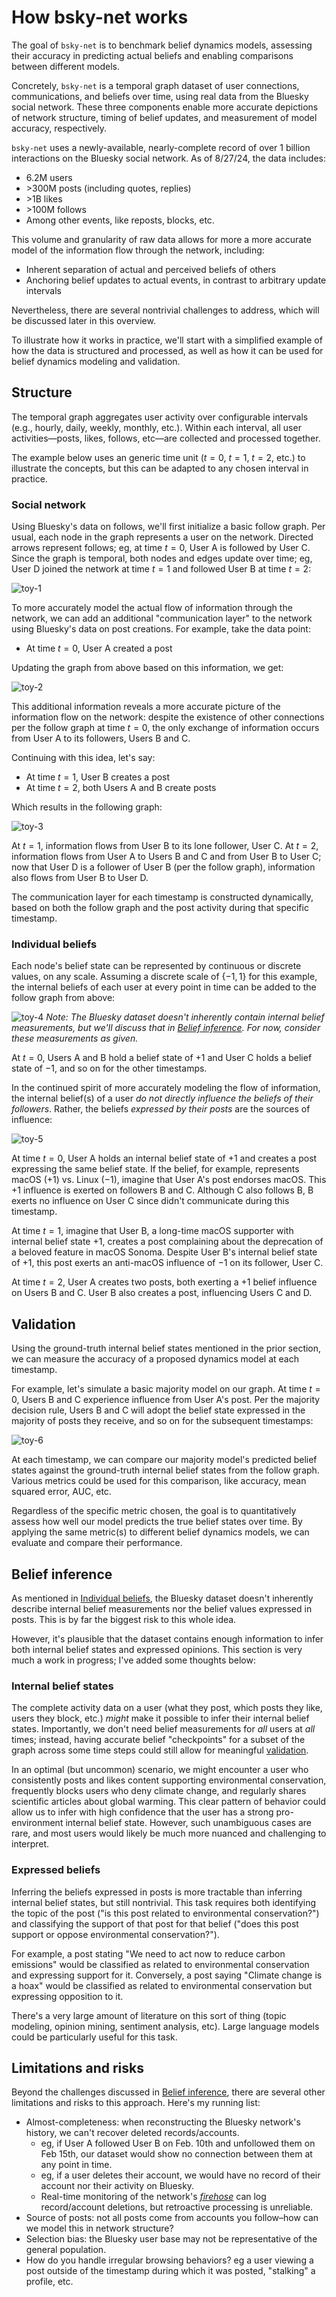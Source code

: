 # How bsky-net works

The goal of `bsky-net` is to benchmark belief dynamics models, assessing their accuracy in predicting actual beliefs and enabling comparisons between different models.

Concretely, `bsky-net` is a temporal graph dataset of user connections, communications, and beliefs over time, using real data from the Bluesky social network. These three components enable more accurate depictions of network structure, timing of belief updates, and measurement of model accuracy, respectively.

`bsky-net` uses a newly-available, nearly-complete record of over 1 billion interactions on the Bluesky social network. As of 8/27/24, the data includes:

- 6.2M users
- \>300M posts (including quotes, replies)
- \>1B likes
- \>100M follows
- Among other events, like reposts, blocks, etc.

This volume and granularity of raw data allows for more a more accurate model of the information flow through the network, including:

- Inherent separation of actual and perceived beliefs of others
- Anchoring belief updates to actual events, in contrast to arbitrary update intervals

Nevertheless, there are several nontrivial challenges to address, which will be discussed later in this overview.

To illustrate how it works in practice, we'll start with a simplified example of how the data is structured and processed, as well as how it can be used for belief dynamics modeling and validation.

## Structure

The temporal graph aggregates user activity over configurable intervals (e.g., hourly, daily, weekly, monthly, etc.). Within each interval, all user activities—posts, likes, follows, etc—are collected and processed together.

The example below uses an generic time unit ($t=0$, $t=1$, $t=2$, etc.) to illustrate the concepts, but this can be adapted to any chosen interval in practice.

### Social network

Using Bluesky's data on follows, we'll first initialize a basic follow graph. Per usual, each node in the graph represents a user on the network. Directed arrows represent follows; eg, at time $t=0$, User A is followed by User C. Since the graph is temporal, both nodes and edges update over time; eg, User D joined the network at time $t=1$ and followed User B at time $t=2$:

![toy-1](./img/toy-1.svg)

To more accurately model the actual flow of information through the network, we can add an additional "communication layer" to the network using Bluesky's data on post creations. For example, take the data point:

- At time $t=0$, User A created a post

Updating the graph from above based on this information, we get:

![toy-2](./img/toy-2.svg)

This additional information reveals a more accurate picture of the information flow on the network: despite the existence of other connections per the follow graph at time $t=0$, the only exchange of information occurs from User A to its followers, Users B and C.

Continuing with this idea, let's say:

- At time $t=1$, User B creates a post
- At time $t=2$, both Users A and B create posts

Which results in the following graph:

![toy-3](./img/toy-3.svg)

At $t=1$, information flows from User B to its lone follower, User C. At $t=2$, information flows from User A to Users B and C and from User B to User C; now that User D is a follower of User B (per the follow graph), information also flows from User B to User D.

The communication layer for each timestamp is constructed dynamically, based on both the follow graph and the post activity during that specific timestamp.

### Individual beliefs

Each node's belief state can be represented by continuous or discrete values, on any scale. Assuming a discrete scale of $\{-1, 1\}$ for this example, the internal beliefs of each user at every point in time can be added to the follow graph from above:

![toy-4](./img/toy-4.svg)
_Note: The Bluesky dataset doesn't inherently contain internal belief measurements, but we'll discuss that in [Belief inference](#belief-inference). For now, consider these measurements as given._

At $t=0$, Users A and B hold a belief state of $+1$ and User C holds a belief state of $-1$, and so on for the other timestamps.

In the continued spirit of more accurately modeling the flow of information, the internal belief(s) of a user _do not directly influence the beliefs of their followers_. Rather, the beliefs _expressed by their posts_ are the sources of influence:

![toy-5](./img/toy-5.svg)

At time $t=0$, User A holds an internal belief state of $+1$ and creates a post expressing the same belief state. If the belief, for example, represents macOS ($+1$) vs. Linux ($-1$), imagine that User A's post endorses macOS. This $+1$ influence is exerted on followers B and C. Although C also follows B, B exerts no influence on User C since didn't communicate during this timestamp.

At time $t=1$, imagine that User B, a long-time macOS supporter with internal belief state $+1$, creates a post complaining about the deprecation of a beloved feature in macOS Sonoma. Despite User B's internal belief state of $+1$, this post exerts an anti-macOS influence of $-1$ on its follower, User C.

At time $t=2$, User A creates two posts, both exerting a $+1$ belief influence on Users B and C. User B also creates a post, influencing Users C and D.

## Validation

Using the ground-truth internal belief states mentioned in the prior section, we can measure the accuracy of a proposed dynamics model at each timestamp.

For example, let's simulate a basic majority model on our graph. At time $t=0$, Users B and C experience influence from User A's post. Per the majority decision rule, Users B and C will adopt the belief state expressed in the majority of posts they receive, and so on for the subsequent timestamps:

![toy-6](./img/toy-6.svg)

At each timestamp, we can compare our majority model's predicted belief states against the ground-truth internal belief states from the follow graph. Various metrics could be used for this comparison, like accuracy, mean squared error, AUC, etc.

Regardless of the specific metric chosen, the goal is to quantitatively assess how well our model predicts the true belief states over time. By applying the same metric(s) to different belief dynamics models, we can evaluate and compare their performance.

## Belief inference

As mentioned in [Individual beliefs](#individual-beliefs), the Bluesky dataset doesn't inherently describe internal belief measurements nor the belief values expressed in posts. This is by far the biggest risk to this whole idea.

However, it's plausible that the dataset contains enough information to infer both internal belief states and expressed opinions. This section is very much a work in progress; I've added some thoughts below:

### Internal belief states

The complete activity data on a user (what they post, which posts they like, users they block, etc.) _might_ make it possible to infer their internal belief states. Importantly, we don't need belief measurements for _all_ users at _all_ times; instead, having accurate belief "checkpoints" for a subset of the graph across some time steps could still allow for meaningful [validation](#validation).

In an optimal (but uncommon) scenario, we might encounter a user who consistently posts and likes content supporting environmental conservation, frequently blocks users who deny climate change, and regularly shares scientific articles about global warming. This clear pattern of behavior could allow us to infer with high confidence that the user has a strong pro-environment internal belief state. However, such unambiguous cases are rare, and most users would likely be much more nuanced and challenging to interpret.

### Expressed beliefs

Inferring the beliefs expressed in posts is more tractable than inferring internal belief states, but still nontrivial. This task requires both identifying the topic of the post ("is this post related to environmental conservation?") and classifying the support of that post for that belief ("does this post support or oppose environmental conservation?").

For example, a post stating "We need to act now to reduce carbon emissions" would be classified as related to environmental conservation and expressing support for it. Conversely, a post saying "Climate change is a hoax" would be classified as related to environmental conservation but expressing opposition to it.

There's a very large amount of literature on this sort of thing (topic modeling, opinion mining, sentiment analysis, etc). Large language models could be particularly useful for this task.

## Limitations and risks

Beyond the challenges discussed in [Belief inference](#belief-inference), there are several other limitations and risks to this approach. Here's my running list:

- Almost-completeness: when reconstructing the Bluesky network's history, we can't recover deleted records/accounts.
  - eg, if User A followed User B on Feb. 10th and unfollowed them on Feb 15th, our dataset would show no connection between them at any point in time.
  - eg, if a user deletes their account, we would have no record of their account nor their activity on Bluesky.
  - Real-time monitoring of the network's [_firehose_](https://docs.bsky.app/docs/advanced-guides/firehose) can log record/account deletions, but retroactive processing is unreliable.
- Source of posts: not all posts come from accounts you follow–how can we model this in network structure?
- Selection bias: the Bluesky user base may not be representative of the general population.
- How do you handle irregular browsing behaviors? eg a user viewing a post outside of the timestamp during which it was posted, "stalking" a profile, etc.
